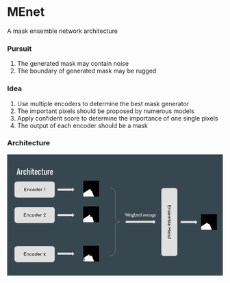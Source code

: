 # MEnet
A mask ensemble network architecture

### Pursuit

1. The generated mask may contain noise
2. The boundary of generated mask may be rugged

### Idea

1. Use multiple encoders to determine the best mask generator
2. The important pixels should be proposed by numerous models
3. Apply confident score to determine the importance of one single pixels
4. The output of each encoder should be a mask

### Architecture

![MEnet](https://github.com/DongDong-Zoez/MEnet/blob/032ed91370759446f30d1a1a3395a427bc64965c/assest/architecture.png)
